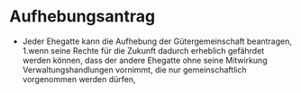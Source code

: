 # Aufhebungsantrag

- Jeder Ehegatte kann die Aufhebung der Gütergemeinschaft beantragen, 1.wenn seine Rechte für die Zukunft dadurch erheblich gefährdet werden können, dass der andere Ehegatte ohne seine Mitwirkung Verwaltungshandlungen vornimmt, die nur gemeinschaftlich vorgenommen werden dürfen,

